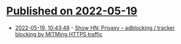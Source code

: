 # [Published on 2022-05-19](index.md)

* [2022-05-19, 10:43:48](https://news.ycombinator.com/item?id=31432848) - [Show HN: Privaxy – adblocking / tracker blocking by MITMing HTTPS traffic](https://github.com/Barre/privaxy)
